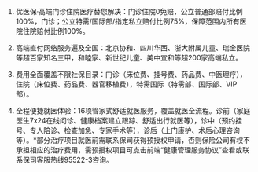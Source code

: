 1. 优医保·高端门诊住院医疗替您解决：门诊住院0免赔，公立普通部赔付比例100%，门诊；公立特需/国际部/指定私立赔付比例75%，保障范围内所有医院住院赔付比例100%。

2. 高端直付网络服务遍及全国：北京协和、四川华西、浙大附属儿童、瑞金医院等超百家知名三甲，和睦家、新世纪儿童、美中宜和等超200家高端私立。

3. 费用全面覆盖不限社保目录：门诊（床位费、挂号费、药品费、中医理疗），住院（床位费、药品费、器官移植费），特需国际（特需部、国际部、VIP部）。

4. 全程便捷就医体验：16项管家式舒适就医服务，覆盖就医全流程。诊前（家庭医生7x24在线问诊、健康档案建立跟踪、舒适出行就医等），诊中（预约挂号、专人陪诊、检查加急、专家手术等），诊后（上门康护、术后心理咨询等）。*部分治疗项目就医前需联系保司获得预授权申请，否则保险公司有权不承担相应的治疗费用，需预授权项目可点击前端“健康管理服务协议”查看或联系保司客服热线95522-3咨询。